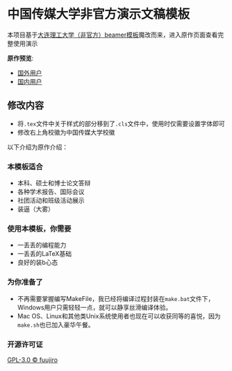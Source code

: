 # 中国传媒大学非官方演示文稿模板

本项目基于[大连理工大学（非官方）beamer模板](https://github.com/fuujiro/DLUT-Beamer-Slide-V1)魔改而来，进入原作页面查看完整使用演示


**原作预览**:
* [国外用户](https://github.com/fuujiro/DLUT-Beamer-Slide/blob/master/DLUT_BeamerTemplate.pdf)
* [国内用户](https://gitee.com/fuujiro/DLUT-Beamer-Slide/raw/master/DLUT_BeamerTemplate.pdf)

## 修改内容
* 将`.tex`文件中关于样式的部分移到了`.cls`文件中，使用时仅需要设置字体即可
* 修改右上角校徽为中国传媒大学校徽

以下介绍为原作介绍：

### 本模板适合
- 本科、硕士和博士论文答辩
- 各种学术报告、国际会议
- 社团活动和班级活动展示
- 装逼（大雾）

### 使用本模板，你需要
- 一丢丢的编程能力
- 一丢丢的LaTeX基础
- 良好的装b心态

### 为你准备了
* 不再需要掌握编写MakeFile，我已经将编译过程封装在`make.bat`文件下，Windows用户只需轻轻一点，就可以静享丝滑编译体验。
* Mac OS、Linux和其他类Unix系统使用者也现在可以收获同等的喜悦，因为`make.sh`也已加入豪华午餐。

### 开源许可证
[GPL-3.0 © fuujiro](https://github.com/fuujiro/DLUT-Beamer-Slide/blob/master/LICENSE)